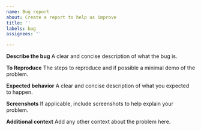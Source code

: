 ```yaml
---
name: Bug report
about: Create a report to help us improve
title: ''
labels: bug
assignees: ''

---
```


**Describe the bug**
A clear and concise description of what the bug is.

**To Reproduce**
The steps to reproduce and if possible a minimal demo of the problem.

**Expected behavior**
A clear and concise description of what you expected to happen.

**Screenshots**
If applicable, include screenshots to help explain your problem.

**Additional context**
Add any other context about the problem here.
